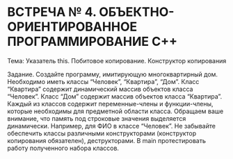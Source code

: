 # ВСТРЕЧА № 4. ОБЪЕКТНО-ОРИЕНТИРОВАННОЕ ПРОГРАММИРОВАНИЕ C++
Тема: Указатель this. Побитовое копирование. Конструктор копирования

Задание.
Создайте программу, имитирующую многоквартирный
дом. Необходимо иметь классы “Человек”, “Квартира”,
“Дом”. Класс “Квартира” содержит динамический массив
объектов класса “Человек”. Класс “Дом” содержит массив
объектов класса “Квартира”.
Каждый из классов содержит переменные-члены и функции-члены, которые необходимы для предметной области
класса. Обращаем ваше внимание, что память под строковые значения выделяется динамически. Например, для
ФИО в классе “Человек”. Не забывайте обеспечить классы
различными конструкторами (конструктор копирования
обязателен), деструкторами. В main протестировать работу полученного набора классов.


